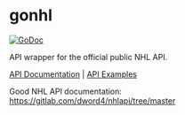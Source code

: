 # gonhl
[![GoDoc](https://godoc.org/github.com/henrymxu/gonhl?status.svg)](https://godoc.org/github.com/henrymxu/gonhl)

API wrapper for the official public NHL API.

[API Documentation](https://godoc.org/github.com/henrymxu/gonhl#pkg-index) |
[API Examples](https://godoc.org/github.com/henrymxu/gonhl#pkg-examples)

Good NHL API documentation: https://gitlab.com/dword4/nhlapi/tree/master
